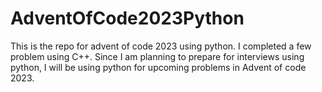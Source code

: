 # AdventOfCode2023Python
This is the repo for advent of code 2023 using python.
I completed a few problem using C++. Since I am planning to prepare for interviews using python, I will be using python for upcoming problems in Advent of code 2023. 
